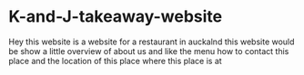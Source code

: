 # K-and-J-takeaway-website
Hey this website is a website for a restaurant in auckalnd this website would be show a little overview of about us and like the menu how to contact this place and the location of this place where this place is at
